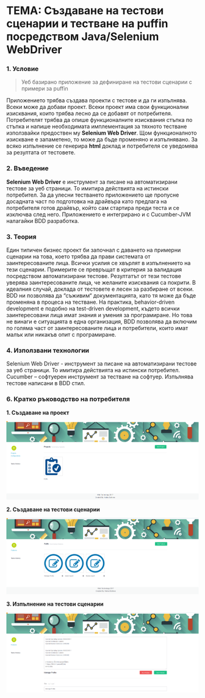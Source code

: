# ТЕМА:  Създаване на тестови сценарии и тестване на puffin посредством Java/Selenium WebDriver

### 1. Условие

> Уеб базирано приложение за дефиниране на тестови сценарии с примери за puffin

Приложението трябва създава проекти с тестове и да ги изпълнява. Всеки може да добави проект. Всеки проект има свои функционални изисквания, които трябва лесно да се добавят от потребителя. Потребителят трябва да опише функционалните изисквания стъпка по стъпка и напише необходимата имплементация за тяхното тестване използвайки предоствен му **Selenium Web Driver**. Щом функционалното изискване е запаметено, то може да бъде променяно и изпълнявано. За всяко изпълнение се генерира **html** доклад и потребителя се уведомява за резултата от тестовете.


### 2. Въведение

**Selenium Web Driver** е инструмент за писане на автоматизирани тестове за уеб страници. То имитира действията на истински потребител. За да улесни тестването приложението ще пропусне досадната част по подготовка на драйвъра като предлага на потребителя готов драйвър, който сам стартира преди теста и се изключва след него. Приложението е интегрирано и с Cucumber-JVM налагайки BDD разработка. 

### 3. Теория

Един типичен бизнес проект би започнал с даването на примерни сценарии на това, което трябва да прави системата от заинтересованите лица. Всички усилия се хвърлят в изпълнението на тези сценарии. Примерите се превръщат в критерия за валидация посредством автоматизирани тестове. Резултатът от тези тестове уверява заинтересованите лица, че желаните изисквания са покрити. В идеалния случай, доклада от тестовете е лесен за разбиране от всеки. BDD ни позволява да “съживим“ документацията, като тя може да бъде променяна в процеса на тестване. На практика, behavior-driven development е подобно на test-driven development, където всички заинтересовани лица имат знания и умения за програмиране. Но това не винаги е ситуацията в една организация, BDD позволява да включим по голяма част от заинтересованите лица и потребители, които имат малък или никакъв опит с програмиране. 

### 4. Използвани технологии

Selenium Web Driver - инструмент за писане на автоматизирани тестове за уеб страници. То имитира действията на истински потребител. Cucumber – софтуерен инструмент за тестване на софтуер. Изпълнява тестове написани в BDD стил.

### 6. Кратко ръководство на потребителя

**1. Създаване на проект**

![alt text](https://raw.githubusercontent.com/kalisb/automation-selenium/master/images/projects.png)

**2. Създаване на тестови сценарии**

![alt text](https://raw.githubusercontent.com/kalisb/automation-selenium/master/images/features.png)

**3. Изпълнение на тестови сценарии**

![alt text](https://raw.githubusercontent.com/kalisb/automation-selenium/master/images/results.png)